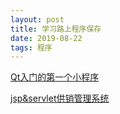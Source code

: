 ```yaml
---
layout: post
title: 学习路上程序保存
date: 2019-08-22
tags: 程序
---
```


[Qt入门的第一个小程序](https://gitee.com/han990101/zork-qt)

[jsp&servlet供销管理系统](https://gitee.com/han990101/SupplyAndSales)